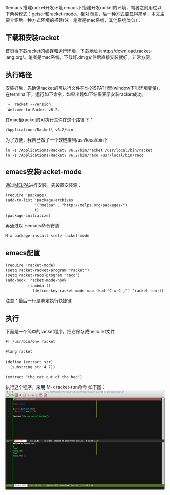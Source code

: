 #emacs 搭建racket开发环境
emacs下搭建开发racket的环境，笔者之前用过以下两种模式：[geiser](http://www.nongnu.org/geiser/)和[racket-mode](https://github.com/greghendershott/racket-mode)。相对而言，后一种方式要显得简单，本文主要介绍后一种方式环境的搭建(注：笔者是mac系统，其他系统类似)：

## 下载和安装racket
首页得下载racket的编译和运行环境，下载地址为http://download.racket-lang.org/。笔者是mac系统，下载好.dmg文件后直接安装就好，非常方便。

## 执行路径
安装好后，先确保racket的可执行文件在你的$PATH里(window下叫环境变量)，在terminal下，运行如下命令，如果出现如下结果表示安装racket成功。
```
 ~  racket --version
 Welcome to Racket v6.2.
```
在mac里racket的可执行文件在这个路径下：
```
/Applications/Racket\ v6.2/bin
```
为了方便，我自己做了一个软链接到/usr/local/bin下
```
ln -s /Applications/Racket\ v6.2/bin/racket /usr/local/bin/racket
ln -s /Applications/Racket\ v6.2/bin/raco /usr/local/bin/raco
```

## emacs安装racket-mode
通过[MELPA](http://melpa.org/)进行安装，先设置安装源：
```
(require 'package)
(add-to-list 'package-archives
             '("melpa" . "http://melpa.org/packages/")
             t)
(package-initialize)
```
再通过以下emacs命令安装
```
M-x package-install <ret> racket-mode
```

## emacs配置
```
(require 'racket-mode)
(setq racket-racket-program "racket")
(setq racket-raco-program "raco")
(add-hook 'racket-mode-hook
          (lambda ()
            (define-key racket-mode-map (kbd "C-x C-j") 'racket-run)))
```
注意：最后一行是绑定执行快捷键

## 执行
下面是一个简单的racket程序，把它保存成hello.rkt文件
```
#! /usr/bin/env racket

#lang racket

(define (extract str)
  (substring str 4 7))
 
(extract "the cat out of the bag")

```

执行这个程序，采用 M-x racket-run命令
如下图：
![](../images/helloracket.png "hello racket")

